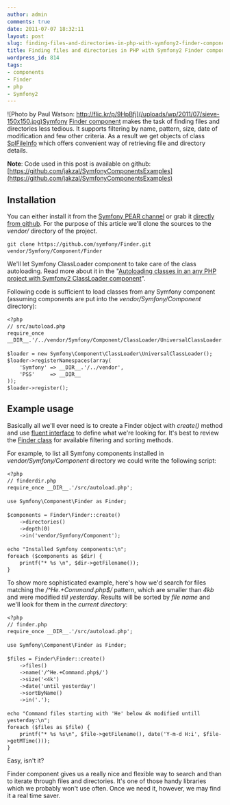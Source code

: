```yaml
---
author: admin
comments: true
date: 2011-07-07 18:32:11
layout: post
slug: finding-files-and-directories-in-php-with-symfony2-finder-component
title: Finding files and directories in PHP with Symfony2 Finder component
wordpress_id: 814
tags:
- components
- Finder
- php
- Symfony2
---
```


![Photo by Paul Watson: http://flic.kr/p/9HpBfj](/uploads/wp/2011/07/sieve-150x150.jpg)Symfony [Finder component](https://github.com/symfony/Finder) makes the task of finding files and directories less tedious. It supports filtering by name, pattern, size, date of modification and few other criteria. As a result we get objects of class [SplFileInfo](http://php.net/splfileinfo) which offers convenient way of retrieving file and directory details.

**Note**: Code used in this post is available on github: [https://github.com/jakzal/SymfonyComponentsExamples](https://github.com/jakzal/SymfonyComponentsExamples)


## Installation


You can either install it from the [Symfony PEAR channel](http://pear.symfony.com/) or grab it [directly from github](https://github.com/symfony/Finder). For the purpose of this article we'll clone the sources to the _vendor/_ directory of the project.

    
    git clone https://github.com/symfony/Finder.git vendor/Symfony/Component/Finder


We'll let Symfony ClassLoader component to take care of the class autoloading. Read more about it in the "[Autoloading classes in an any PHP project with Symfony2 ClassLoader component](http://www.zalas.eu/autoloading-classes-in-any-php-project-with-symfony2-classloader-component)".

Following code is sufficient to load classes from any Symfony component (assuming components are put into the _vendor/Symfony/Component_ directory):

    
    <?php
    // src/autoload.php
    require_once __DIR__.'/../vendor/Symfony/Component/ClassLoader/UniversalClassLoader.php';
    
    $loader = new Symfony\Component\ClassLoader\UniversalClassLoader();
    $loader->registerNamespaces(array(
        'Symfony' => __DIR__.'/../vendor',
        'PSS'     => __DIR__
    ));
    $loader->register();




## Example usage


Basically all we'll ever need is to create a Finder object with _create()_ method and use [fluent interface](http://en.wikipedia.org/wiki/Fluent_interface) to define what we're looking for. It's best to review the [Finder class](https://github.com/symfony/Finder/blob/master/Finder.php) for available filtering and sorting methods.

For example, to list all Symfony components installed in _vendor/Symfony/Component_ directory we could write the following script:

    
    <?php
    // finderdir.php
    require_once __DIR__.'/src/autoload.php';
    
    use Symfony\Component\Finder as Finder;
    
    $components = Finder\Finder::create()
        ->directories()
        ->depth(0)
        ->in('vendor/Symfony/Component');
    
    echo "Installed Symfony components:\n";
    foreach ($components as $dir) {
        printf("* %s \n", $dir->getFilename());
    }


To show more sophisticated example, here's how we'd search for files matching the _/^He.+Command.php$/_ pattern, which are smaller than _4kb_ and were modified _till yesterday_. Results will be sorted by _file name_ and we'll look for them in the _current directory_:

    
    <?php
    // finder.php
    require_once __DIR__.'/src/autoload.php';
    
    use Symfony\Component\Finder as Finder;
    
    $files = Finder\Finder::create()
        ->files()
        ->name('/^He.+Command.php$/')
        ->size('<4k')
        ->date('until yesterday')
        ->sortByName()
        ->in('.');
    
    echo "Command files starting with 'He' below 4k modified untill yesterday:\n";
    foreach ($files as $file) {
        printf("* %s %s\n", $file->getFilename(), date('Y-m-d H:i', $file->getMTime()));
    }


Easy, isn't it?

Finder component gives us a really nice and flexible way to search and than to iterate through files and directories. It's one of those handy libraries which we probably won't use often. Once we need it, however, we may find it a real time saver.
